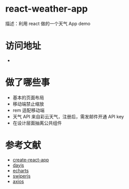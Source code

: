 # react-weather-app

描述：利用 react 做的一个天气 App demo

# 访问地址

-

# 做了哪些事

-   基本的页面布局
-   移动端禁止缩放
-   rem 适配移动端
-   天气 API 来自彩云天气，注册后，需发邮件开通 API key
-   在设计层面抽离公共组件

# 参考文献

-   [create-react-app](https://create-react-app.dev/)
-   [dayjs](https://dayjs.fenxianglu.cn/)
-   [echarts](https://echarts.apache.org/handbook/zh/basics/import)
-   [swiperjs](https://swiperjs.com/react)
-   [axios](https://axios-http.com/docs/intro)
